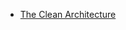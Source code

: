 * [The Clean Architecture](https://8thlight.com/blog/uncle-bob/2012/08/13/the-clean-architecture.html)
